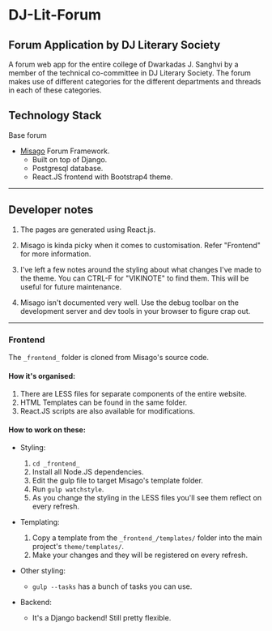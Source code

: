 DJ-Lit-Forum
============
Forum Application by DJ Literary Society
-----------------------------------------

A forum web app for the entire college of Dwarkadas J. Sanghvi by a member of the technical co-committee in DJ Literary Society. The forum makes use of different categories for the different departments and threads in each of these categories.

## Technology Stack

Base forum
- [Misago](https://misago-project.org) Forum Framework.
    - Built on top of Django.
    - Postgresql database.
    - React.JS frontend with Bootstrap4 theme.



_____



## Developer notes

1. The pages are generated using React.js.

2. Misago is kinda picky when it comes to customisation. Refer "Frontend" for more information.

3. I've left a few notes around the styling about what changes I've made to the theme. You can CTRL-F for "VIKINOTE" to find them. This will be useful for future maintenance.

4. Misago isn't documented very well. Use the debug toolbar on the development server and dev tools in your browser to figure crap out.

_____

### Frontend

The `_frontend_` folder is cloned from Misago's source code. 

#### How it's organised:

1. There are LESS files for separate components of the entire website.
2. HTML Templates can be found in the same folder.
3. React.JS scripts are also available for modifications.

#### How to work on these:

- Styling:
    1. `cd _frontend_`
    2. Install all Node.JS dependencies.
    3. Edit the gulp file to target Misago's template folder.
    4. Run `gulp watchstyle`.
    5. As you change the styling in the LESS files you'll see them reflect on every refresh.

- Templating:
    1. Copy a template from the `_frontend_/templates/` folder into the main project's `theme/templates/`.
    2. Make your changes and they will be registered on every refresh.

- Other styling:
    + `gulp --tasks` has a bunch of tasks you can use.

- Backend:
    + It's a Django backend! Still pretty flexible.

